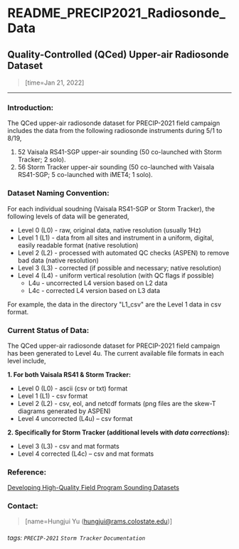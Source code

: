 # README_PRECIP2021_Radiosonde_Data

## Quality-Controlled (QCed) Upper-air Radiosonde Dataset

> [time=Jan 21, 2022]

---

### Introduction:

The QCed upper-air radiosonde dataset for PRECIP-2021 field campaign includes the data from the following radiosonde instruments during 5/1 to 8/19,

1. 52 Vaisala RS41-SGP upper-air sounding (50 co-launched with Storm Tracker; 2 solo).
2. 56 Storm Tracker upper-air sounding (50 co-launched with Vaisala RS41-SGP; 5 co-launched with iMET4; 1 solo).


### Dataset Naming Convention:

For each individual soudning (Vaisala RS41-SGP or Storm Tracker), the following levels of data will be generated,

* Level 0 (L0) - raw, original data, native resolution (usually 1Hz)
* Level 1 (L1) - data from all sites and instrument in a uniform, digital, easily readable format (native resolution)
* Level 2 (L2) - processed with automated QC checks (ASPEN) to remove bad data (native resolution)
* Level 3 (L3) - corrected (if possible and necessary; native resolution)
* Level 4 (L4) - uniform vertical resolution (with QC flags if possible)
    * L4u - uncorrected L4 version based on L2 data
    * L4c - corrected L4 version based on L3 data

For example, the data in the directory "L1_csv" are the Level 1 data in csv format.


### Current Status of Data:

The QCed upper-air radiosonde dataset for PRECIP-2021 field campaign has been generated to Level 4u. The current available file formats in each level include,

**1. For both Vaisala RS41 & Storm Tracker:**
* Level 0 (L0) - ascii (csv or txt) format
* Level 1 (L1) - csv format
* Level 2 (L2) - csv, eol, and netcdf formats (png files are the skew-T diagrams generated by ASPEN)
* Level 4 uncorrected (L4u) – csv format

**2. Specifically for Storm Tracker (additional levels with *data corrections*):**
* Level 3 (L3) - csv and mat formats
* Level 4 corrected (L4c) – csv and mat formats


### Reference:

[Developing High-Quality Field Program Sounding Datasets](https://archive.eol.ucar.edu/projects/sondeqc/)


### Contact:

> [name=Hungjui Yu (hungjui@rams.colostate.edu)]

###### tags: `PRECIP-2021` `Storm Tracker` `Documentation`
